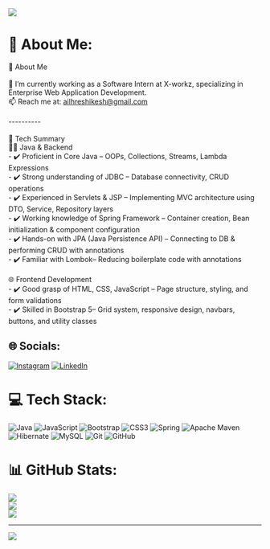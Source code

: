 <img src="https://readme-typing-svg.herokuapp.com?color=%2336BCF7&center=true&vCenter=true&lines=Hi+Iam+Hreshikesha+K;Welcome+to+my+Github+page;I+am+Hreshikesha+K;I+am+a+Java+Web+Developer;😄"> 

# 💫 About Me:
👋 About Me<br><br>🔭 I’m currently working as a Software Intern at X-workz, specializing in Enterprise Web Application Development.  <br>📫 Reach me at: [ailhreshikesh@gmail.com](mailto:ailhreshikesh@gmail.com)<br><br>----------<br><br> 🚀 Tech Summary<br>👨‍💻 Java & Backend<br>- ✔️ Proficient in Core Java – OOPs, Collections, Streams, Lambda Expressions<br>- ✔️ Strong understanding of JDBC – Database connectivity, CRUD operations<br>- ✔️ Experienced in Servlets & JSP – Implementing MVC architecture using DTO, Service, Repository layers<br>- ✔️ Working knowledge of Spring Framework – Container creation, Bean initialization & component configuration<br>- ✔️ Hands-on with JPA (Java Persistence API) – Connecting to DB & performing CRUD with annotations<br>- ✔️ Familiar with Lombok– Reducing boilerplate code with annotations<br><br>🌐 Frontend Development<br>- ✔️ Good grasp of HTML, CSS, JavaScript – Page structure, styling, and form validations<br>- ✔️ Skilled in Bootstrap 5– Grid system, responsive design, navbars, buttons, and utility classes


## 🌐 Socials:
[![Instagram](https://img.shields.io/badge/Instagram-%23E4405F.svg?logo=Instagram&logoColor=white)](https://instagram.com/https://www.instagram.com/___rishi__kesh___ail/) [![LinkedIn](https://img.shields.io/badge/LinkedIn-%230077B5.svg?logo=linkedin&logoColor=white)](https://linkedin.com/in/https://www.linkedin.com/in/hreshikesha-k-200689254/) 

# 💻 Tech Stack:
![Java](https://img.shields.io/badge/java-%23ED8B00.svg?style=for-the-badge&logo=openjdk&logoColor=white) ![JavaScript](https://img.shields.io/badge/javascript-%23323330.svg?style=for-the-badge&logo=javascript&logoColor=%23F7DF1E) ![Bootstrap](https://img.shields.io/badge/bootstrap-%238511FA.svg?style=for-the-badge&logo=bootstrap&logoColor=white) ![CSS3](https://img.shields.io/badge/css3-%231572B6.svg?style=for-the-badge&logo=css3&logoColor=white) ![Spring](https://img.shields.io/badge/spring-%236DB33F.svg?style=for-the-badge&logo=spring&logoColor=white) ![Apache Maven](https://img.shields.io/badge/Apache%20Maven-C71A36?style=for-the-badge&logo=Apache%20Maven&logoColor=white) ![Hibernate](https://img.shields.io/badge/Hibernate-59666C?style=for-the-badge&logo=Hibernate&logoColor=white) ![MySQL](https://img.shields.io/badge/mysql-4479A1.svg?style=for-the-badge&logo=mysql&logoColor=white) ![Git](https://img.shields.io/badge/git-%23F05033.svg?style=for-the-badge&logo=git&logoColor=white) ![GitHub](https://img.shields.io/badge/github-%23121011.svg?style=for-the-badge&logo=github&logoColor=white)
# 📊 GitHub Stats:
![](https://github-readme-stats.vercel.app/api?username=hreshikesh&theme=dark&hide_border=false&include_all_commits=true&count_private=true)<br/>
![](https://nirzak-streak-stats.vercel.app/?user=hreshikesh&theme=dark&hide_border=false)<br/>
![](https://github-readme-stats.vercel.app/api/top-langs/?username=hreshikesh&theme=dark&hide_border=false&include_all_commits=true&count_private=true&layout=compact)

---
[![](https://visitcount.itsvg.in/api?id=hreshikesh&icon=0&color=0)](https://visitcount.itsvg.in)

